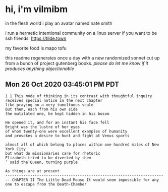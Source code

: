 # hi, i'm vilmibm

in the flesh world i play an avatar named nate smith

i run a hermetic intentional community on a linux server if you want to be ssh friends: https://tilde.town

my favorite food is mapo tofu

this readme regenerates once a day with a new randomized sonnet cut up from a bunch of project gutenberg books.
_please do let me know if it produces anything objectionable_

## Mon 26 Oct 2020 03:45:01 PM PDT

    1 1 This mode of thinking in its contrast with thoughtful inquiry receives special notice in the next chapter
    like praying on a very tumultuous scale
    But then, each from his own side
    the mutilated one, he kept hidden in his bosom
    
    He opened it, and for an instant his face fell
    Bright was the lustre of her eyes
    of whom twenty-one were excellent examples of humanity
    and provokes a desire to hunt and fight at Venus sports
    
    almost all of which belong to places within one hundred miles of New York City
    but what do missionaries care for rhetoric
    Elizabeth tried to be diverted by them
    ’ said the Queen, turning purple
    
    As things are at present
    ------------------------------------------------------------------------ CHAPTER II The Little Dead Mouse It would seem impossible for any one to escape from the Death-Chamber
